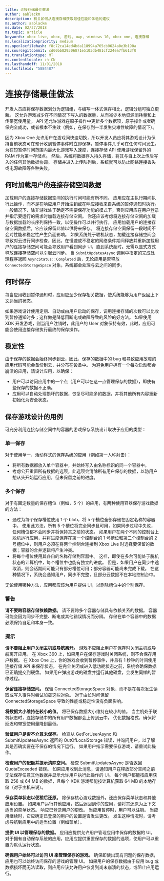 ```yaml
---
title: 连接存储最佳做法
author: aablackm
description: 有关如何从连接存储获取最佳性能和体验的建议
ms.author: aablackm
ms.date: 02/27/2018
ms.topic: article
keywords: xbox live, xbox, 游戏, uwp, windows 10, xbox one, 连接存储
ms.localizationpriority: medium
ms.openlocfilehash: f8c72ca14ed4bda118994a765cb0624a0e3b190a
ms.sourcegitcommit: cd00bb829306871e5103db481cf224ea7fb613f0
ms.translationtype: MT
ms.contentlocale: zh-CN
ms.lasthandoff: 11/01/2018
ms.locfileid: "5884487"
---
```

# <a name="connected-storage-best-practices"></a>连接存储最佳做法

开发人员应将保存数据划分为逻辑组，与编写一体式保存相比，逻辑分组可独立更新。 这允许游戏减少在不同情况下写入的数据量，从而减少本地资源消耗量和上传带宽使用量。 API 还允许游戏在原子操作中更新多个数据项，原子操作或者确保完全成功，或者根本不生效（例如，在保存到一半发生灾难性故障的情况下）。

因为 Xbox One 允许用户在游戏间快速切换，所以开发人员应将其游戏设计为保持当前状态可在预计收到暂停事件时立即保存，暂停事件几乎可在任何时间发生。 为在短暂停时间范围内最大化游戏写入速度，连接存储 API 使用游戏保留外的 RAM 作为第一存储点。 然后，系统将数据存入持久存储，将其与自上次上传后写入的任何其他数据协调。 存储并进入上传队列后，系统就可以防止网络连接丢失或电源故障等各种失败。

## <a name="when-to-load-a-users-connected-storage-space-data"></a>何时加载用户的连接存储空间数据

加载用户的连接存储数据空间的执行时间可能有所不同。 应用应在主执行期间执行此操作，而不是在响应用户开始注销或在响应接收来自系统的暂停通知时执行。
一般情况下，除非游戏处于确定不需要保存功能的模式下，否则应用应在用户登录并指示要运行的需求时加载连接存储空间。 你还应该考虑将连接存储空间的加载与数据加载的长序列保持一致，以便操作可以并行执行。
应用加载用户的连接存储空间数据后，它应该保留此值以供将来保存。 将连接存储空间保留一段时间不会对性能和稳定性产生负面影响。 如果系统处于联机状态，加载连接存储空间会导致对云进行同步检查，因此，在慢速或不稳定的网络条件期间释放并重新加载用户的连接存储空间可能会导致用户看到同步 UI，直到系统超时。无需以显式方式释放连接存储空间以引起云同步。 当 `SubmitUpdatesAsync` 调用中指定的完成处理程序返回 `AsyncStatus::Completed` 后，无论应用是否释放 `ConnectedStorageSpace` 对象，系统都会处理与云之间的同步。

## <a name="when-to-save"></a>何时保存

每当应用收到暂停通知时，应用应至少保存相关数据，使系统能够为用户返回上下文适当的状态。

如果游戏设计使用定期、自动或由用户启动的保存，调用连接存储的次数可以比收到暂停通知时多；这样做是降低因断电或故障导致的风险的好方法。
如果使用 XDK 开发游戏，则当用户注销时，此用户的 User 对象保持有效，此时，应用可能会使用连接存储执行最终的保存操作。

## <a name="robustness"></a>稳定性

由于保存的数据会始终同步到云，因此，保存的数据中的 bug 和导致应用故障的应用代码可能会备份到云，并分布在设备中。 为避免用户拥有一个每次启动都会崩溃的应用，请设计应用，以确保：

-   用户可以访问应用中的一个点（用户可以在这一点管理保存的数据），即使有些保存的数据不正确。
-   应用可以自动处理损坏的数据，恢复尽可能多的数据，并将其他所有内容重新初始化为安全状态。

## <a name="use-cases-for-save-game-designs"></a>保存游戏设计的用例

可充分利用连接存储空间中的容器的游戏保存系统设计取决于应用的类型：

### <a name="single-save"></a>单一保存

对于使用单一、活动样式的保存系统的应用（例如第一人称射击）：

-   将所有数据都放入单个容器中，并始终写入由名称标识的同一个容器中。
-   考虑公开重置所有数据的选项，此选项会清除所有用户保存的数据，以防用户想从头开始运行应用，但未保留之前的进度。

### <a name="multiple-saves"></a>多个保存

对于有固定数量的保存槽位（例如，5 个）的应用，有两种使用容器保存游戏数据的方法：

-   通过为每个保存槽位使用 1 个 blob，将 5 个槽位全部存储在固定名称的容器中。 使用此方法，所有 5 个槽位将完全同步且可用，如果同步过程中失败，任何槽位都不会同步并将保持其之前的状态。 如果用户在两个不同的控制台上脱机运行应用，并将进度保存在第一个控制台的 1 号槽位和第二个控制台的 2 号槽位中，则用户必须在将两个控制台连接到 Xbox Live 时选择要保留的数据；容器的合并逻辑将产生冲突。
-   将每个槽位使用其各自的名称存储到容器中。 这样，即使在多台可能处于脱机状态的计算机中，每个槽位中也能有独立的进度。 但是，如果用户在同步中途取消，则会话期间可能只有部分槽位可用；部分容器可能尚未完成下载。 在这种情况下，系统会通知用户，同步不完整，且部分云数据不在本地控制台中。

无论使用哪种方法，应用都应该为用户提供 UI，以删除槽位中的个别保存。

### <a name="warning"></a>警告

**请不要跨容器存储依赖数据。** 请不要跨多个容器存储具有依赖关系的数据。 容器可能会因为同步不完整、断电或其他错误情况而分隔。 存储在单个容器中的数据必须保持自足和本身一致。

### <a name="tips"></a>提示

**请不要阻止用户关闭主机或导航离开。** 游戏不应阻止用户在保存时关闭主机或导航离开应用。 在 Xbox 360 上，如果用户在保存游戏时关闭系统，则不会保存用户数据。 在 Xbox One 上，你的游戏会收到暂停事件，并且有 1 秒钟的时间使用连接存储 API 来保存状态。 在完全关闭或进入低功耗状态之前，系统会确保数据已正确提交到硬盘。 如果用户弹出游戏的磁盘并运行其他磁盘，会发生同样的暂停过程。

**保留连接存储空间。** 保留 ConnectedStorageSpace 对象，而不是在每次发生读取或写入事件时尝试加载这些对象。 对于由长时间保留 ConnectedStorageSpace 导致的性能或稳定性没有负面影响。

**将数据大小维持在较小的值。** 将已保存数据大小维持在较小的值。 当主机处于联机状态时，连接存储中的所有用户数据都会上传到云中。 优化数据格式，确保将延迟和带宽使用量降到最低。

**验证用户是否不介意未保存。** 检查从 GetForUserAsync 和 SubmitUpdatesAsync 返回的 OutOfLocalStorage 错误，并询问用户，以了解其是否确实要在不保存的情况下运行。 如果用户指示需要保存游戏，请重试此操作。

**检查用户的配额并提示清除空间。** 检查 SubmitUpdatesAsync 是否返回 QuotaExceeded 错误。 如果应用收到此消息，请通知用户在释放部分空间之前无法保存任意其他数据并显示允许用户执行此操作的 UI。 每个用户都能按应用获取 256 或 64 MB 的数据，且每个 XDK 游戏都能按计算机获取 64 MB 的本地存储（对于主机来说）。

**保存菜单状态以便稍后还原。** 除保存核心游戏数据外，还应保存菜单状态和其他应用设置。 如果用户运行其他应用，然后返回到你的应用，请将其还原为上下文适当的菜单状态。
响应已登录用户的更改。 当应用暂停时，用户可以注销。 当应用继续时，它应确定已登录的用户的设置是否发生更改。 发生这种情况时，请考虑导航到应用中的适当位置（例如菜单）。

**提供 UI 以管理保存的数据。** 应用应提供允许用户管理应用中保存的数据的 UI。 对于拥有自动保存系统的应用，应用应提供重置保存的数据的选项，使用户可以重置为默认运行状态。

**确保用户始终可以访问 UI 来管理保存的游戏。** 确保即使出现有问题的保存数据，应用也可以始终访问保存的游戏的管理 UI。 如果用户的保存数据由于应用 bug 或数据损坏而无法读取，则应用应该允许用户恢复到尚未崩溃的状态，或阻止应用运行。